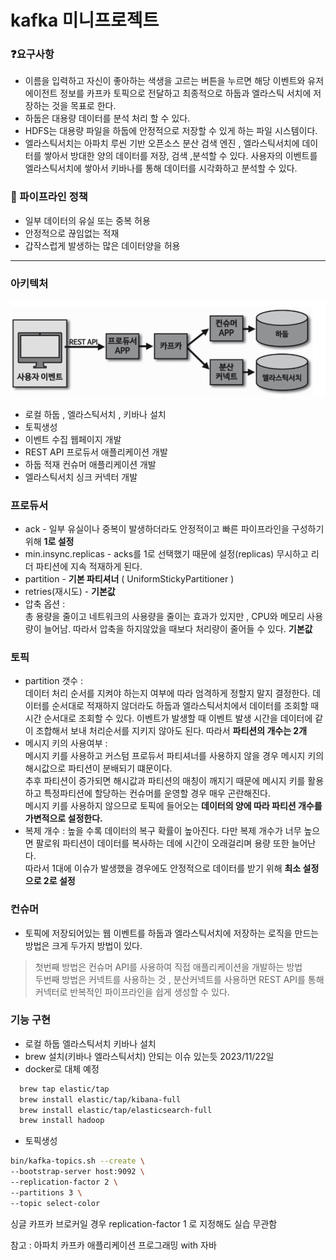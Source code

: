 
# kafka 미니프로젝트

### ❓요구사항

- 이름을 입력하고 자신이 좋아하는 색생을 고르는 버튼을 누르면 해당 이벤트와 유저 에이전트 정보를 카프카 토픽으로 전달하고 최종적으로 하둡과 엘라스틱 서치에 저장하는 것을 목표로 한다.
- 하둡은 대용량 데이터를 분석 처리 할 수 있다. 
- HDFS는 대용량 파일을 하둡에 안정적으로 저장할 수 있게 하는 파일 시스템이다.
- 엘라스틱서치는 아파치 루씬 기반 오픈소스 분산 검색 엔진 , 엘라스틱서치에 데이터를 쌓아서 방대한 양의 데이터를 저장, 검색 ,분석할 수 있다. 사용자의 이벤트를 엘라스틱서치에 쌓아서 키바나를 통해 데이터를 시각화하고 분석할 수 있다.

### 🚨 파이프라인 정책
- 일부 데이터의 유실 또는 중복 허용
- 안정적으로 끊임없는 적재
- 갑작스럽게 발생하는 많은 데이터양을 허용

---

### 아키텍처
![아키텍처](sample/images/architecture.png)

- 로컬 하둡 , 엘라스틱서치 , 키바나 설치
- 토픽생성
- 이벤트 수집 웹페이지 개발
- REST API 프로듀서 애플리케이션 개발
- 하둡 적재 컨슈머 애플리케이션 개발
- 엘라스틱서치 싱크 커넥터 개발

### 프로듀서
- ack - 일부 유실이나 중복이 발생하더라도 안정적이고 빠른 파이프라인을 구성하기 위해 **1로 설정**
- min.insync.replicas - acks를 1로 선택했기 때문에 설정(replicas) 무시하고 리더 파티션에 지속 적재하게 된다.
- partition - **기본 파티셔너** ( UniformStickyPartitioner )
- retries(재시도) - **기본값**
- 압축 옵션 :   
총 용량을 줄이고 네트워크의 사용량을 줄이는 효과가 있지만 , CPU와 메모리 사용량이 늘어남. 따라서 압축을 하지않았을 때보다 처리량이 줄어들 수 있다. **기본값**

### 토픽
- partition 갯수 :    
데이터 처리 순서를 지켜야 하는지 여부에 따라 엄격하게 정할지 말지 결정한다. 데이터를 순서대로 적재하지 않더라도 하둡과 엘라스틱서치에서 데이터를 조회할 때 시간 순서대로 조회할 수 있다.
이벤트가 발생할 때 이벤트 발생 시간을 데이터에 같이 조합해서 보내 처리순서를 지키지 않아도 된다. 따라서 **파티션의 개수는 2개**
- 메시지 키의 사용여부 :  
메시지 키를 사용하고 커스텀 프로듀서 파티셔너를 사용하지 않을 경우 메시지 키의 해시값으로 파티션이 분배되기 떄문이다.  
추후 파티션이 증가되면 해시값과 파티션의 매칭이 깨지기 때문에 메시지 키를 활용하고 특정파티션에 할당하는 컨슈머를 운영할 경우 매우 곤란해진다.  
메시지 키를 사용하지 않으므로 토픽에 들어오는 **데이터의 양에 따라 파티션 개수를 가변적으로 설정한다.**
- 복제 개수 : 높을 수록 데이터의 복구 확률이 높아진다. 다만 복제 개수가 너무 높으면 팔로워 파티션이 데이터를 복사하는 데에 시간이 오래걸리며 용량 또한 늘어난다.  
따라서 1대에 이슈가 발생했을 경우에도 안정적으로 데이터를 받기 위해 **최소 설정으로 2로 설정**

### 컨슈머
- 토픽에 저장되어있는 웹 이벤트를 하둡과 엘라스틱서치에 저장하는 로직을 만드는 방법은 크게 두가지 방법이 있다.

> 첫번째 방법은 컨슈머 API를 사용하여 직접 애플리케이션을 개발하는 방법   
> 두번째 방법은 커넥트를 사용하는 것 , 분산커넥트를 사용하면 REST API를 통해 커넥터로 반복적인 파이프라인을 쉽게 생성할 수 있다.

### 기능 구현 


- 로컬 하둡 엘라스틱서치 키바나 설치
- brew 설치(키바나 엘라스틱서치) 안되는 이슈 있는듯 2023/11/22일
- docker로 대체 예정

```zsh
  brew tap elastic/tap
  brew install elastic/tap/kibana-full
  brew install elastic/tap/elasticsearch-full
  brew install hadoop 
```

- 토픽생성 
```zsh
bin/kafka-topics.sh --create \
--bootstrap-server host:9092 \
--replication-factor 2 \
--partitions 3 \
--topic select-color
```
싱글 카프카 브로커일 경우 replication-factor 1 로 지정해도 실습 무관함





참고 :  아파치 카프카 애플리케이션 프로그래밍 with 자바 